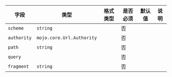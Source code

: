 | 字段 | 类型 | 格式类型 | 是否必须 | 默认值 | 说明 |
|---|---|---|---|---|---|
| `scheme` | `string` |  | 否 |  |  |
| `authority` | `mojo.core.Url.Authority` |  | 否 |  |  |
| `path` | `string` |  | 否 |  |  |
| `query` |  |  | 否 |  |  |
| `fragment` | `string` |  | 否 |  |  |
